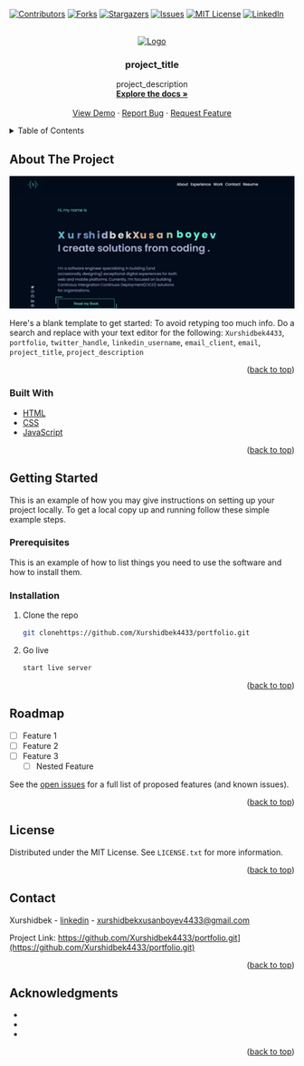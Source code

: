 <div id="top"></div>
<!--
*** Thanks for checking out the Best-README-Template. If you have a suggestion
*** that would make this better, please fork the repo and create a pull request
*** or simply open an issue with the tag "enhancement".
*** Don't forget to give the project a star!
*** Thanks again! Now go create something AMAZING! :D
-->



<!-- PROJECT SHIELDS -->
<!--
*** I'm using markdown "reference style" links for readability.
*** Reference links are enclosed in brackets [ ] instead of parentheses ( ).
*** See the bottom of this document for the declaration of the reference variables
*** for contributors-url, forks-url, etc. This is an optional, concise syntax you may use.
*** https://www.markdownguide.org/basic-syntax/#reference-style-links
-->
[![Contributors][contributors-shield]][contributors-url]
[![Forks][forks-shield]][forks-url]
[![Stargazers][stars-shield]][stars-url]
[![Issues][issues-shield]][issues-url]
[![MIT License][license-shield]][license-url]
[![LinkedIn][linkedin-shield]][linkedin-url]



<!-- PROJECT LOGO -->
<br />
<div align="center">
  <a href="https://github.com/Xurshidbek4433/portfolio">
    <img src="images/logo.png" alt="Logo" width="80" height="80">
  </a>

<h3 align="center">project_title</h3>

  <p align="center">
    project_description
    <br />
    <a href="https://github.com/Xurshidbek4433/portfolio"><strong>Explore the docs »</strong></a>
    <br />
    <br />
    <a href="https://github.com/Xurshidbek4433/portfolio">View Demo</a>
    ·
    <a href="https://github.com/Xurshidbek4433/portfolio/issues">Report Bug</a>
    ·
    <a href="https://github.com/Xurshidbek4433/portfolio/issues">Request Feature</a>
  </p>
</div>



<!-- TABLE OF CONTENTS -->
<details>
  <summary>Table of Contents</summary>
  <ol>
    <li>
      <a href="#about-the-project">About The Project</a>
      <ul>
        <li><a href="#built-with">Built With</a></li>
      </ul>
    </li>
    <li>
      <a href="#getting-started">Getting Started</a>
      <ul>
        <li><a href="#prerequisites">Prerequisites</a></li>
        <li><a href="#installation">Installation</a></li>
      </ul>
    </li>
    <li><a href="#usage">Usage</a></li>
    <li><a href="#roadmap">Roadmap</a></li>
    <li><a href="#contributing">Contributing</a></li>
    <li><a href="#license">License</a></li>
    <li><a href="#contact">Contact</a></li>
    <li><a href="#acknowledgments">Acknowledgments</a></li>
  </ol>
</details>



<!-- ABOUT THE PROJECT -->
## About The Project

![Product Name Screen Shot](/img/portfolio.jpg)

Here's a blank template to get started: To avoid retyping too much info. Do a search and replace with your text editor for the following: `Xurshidbek4433`, `portfolio`, `twitter_handle`, `linkedin_username`, `email_client`, `email`, `project_title`, `project_description`

<p align="right">(<a href="#top">back to top</a>)</p>



### Built With

* [HTML](https://nextjs.org/)
* [CSS](https://reactjs.org/)
* [JavaScript](https://vuejs.org/)
<!-- * [Angular](https://angular.io/)
* [Svelte](https://svelte.dev/)
* [Laravel](https://laravel.com)
* [Bootstrap](https://getbootstrap.com)
* [JQuery](https://jquery.com) -->

<p align="right">(<a href="#top">back to top</a>)</p>



<!-- GETTING STARTED -->
## Getting Started

This is an example of how you may give instructions on setting up your project locally.
To get a local copy up and running follow these simple example steps.

### Prerequisites

This is an example of how to list things you need to use the software and how to install them.


### Installation

1. Clone the repo
   ```sh
   git clonehttps://github.com/Xurshidbek4433/portfolio.git
   ```
2. Go live
   ```sh
   start live server
   ```

<p align="right">(<a href="#top">back to top</a>)</p>






<!-- ROADMAP -->
## Roadmap

- [ ] Feature 1
- [ ] Feature 2
- [ ] Feature 3
    - [ ] Nested Feature

See the [open issues](https://github.com/Xurshidbek4433/portfolio/issues) for a full list of proposed features (and known issues).

<p align="right">(<a href="#top">back to top</a>)</p>





<!-- LICENSE -->
## License

Distributed under the MIT License. See `LICENSE.txt` for more information.

<p align="right">(<a href="#top">back to top</a>)</p>



<!-- CONTACT -->
## Contact

Xurshidbek - [linkedin](https://www.linkedin.com/in/xurshidbek-xusanboyev/) - xurshidbekxusanboyev4433@gmail.com

Project Link: https://github.com/Xurshidbek4433/portfolio.git](https://github.com/Xurshidbek4433/portfolio.git)

<p align="right">(<a href="#top">back to top</a>)</p>


<!-- ACKNOWLEDGMENTS -->
## Acknowledgments

* []()
* []()
* []()

<p align="right">(<a href="#top">back to top</a>)</p>



<!-- MARKDOWN LINKS & IMAGES -->
<!-- https://www.markdownguide.org/basic-syntax/#reference-style-links -->
[contributors-shield]: https://img.shields.io/github/contributors/Xurshidbek4433/portfolio.svg?style=for-the-badge
[contributors-url]: https://github.com/Xurshidbek4433/portfolio/graphs/contributors
[forks-shield]: https://img.shields.io/github/forks/Xurshidbek4433/portfolio.svg?style=for-the-badge
[forks-url]: https://github.com/Xurshidbek4433/portfolio/network/members
[stars-shield]: https://img.shields.io/github/stars/Xurshidbek4433/portfolio.svg?style=for-the-badge
[stars-url]: https://github.com/Xurshidbek4433/portfolio/stargazers
[issues-shield]: https://img.shields.io/github/issues/Xurshidbek4433/portfolio.svg?style=for-the-badge
[issues-url]: https://github.com/Xurshidbek4433/portfolio/issues
[license-shield]: https://img.shields.io/github/license/Xurshidbek4433/portfolio.svg?style=for-the-badge
[license-url]: https://github.com/Xurshidbek4433/portfolio/blob/master/LICENSE.txt
[linkedin-shield]: https://img.shields.io/badge/-LinkedIn-black.svg?style=for-the-badge&logo=linkedin&colorB=555
[linkedin-url]: https://linkedin.com/in/linkedin_username
[product-screenshot]: images/screenshot.png
